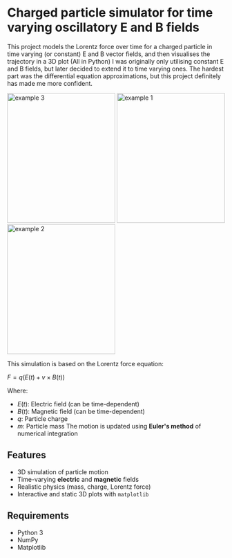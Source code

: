 # Charged particle simulator for time varying oscillatory E and B fields

This project models the Lorentz force over time for a charged particle in time varying (or constant) E and B vector fields, and then visualises the trajectory in a 3D plot (All in Python)
I was originally only utilising constant E and B fields, but later decided to extend it to time varying ones. The hardest part was the differential equation approximations, but this project definitely has made me more confident. 


<img width="250" height="300" alt="example 3" src="https://github.com/user-attachments/assets/71e59904-c080-4962-a2c9-62abe7d82e6e" />
<img width="250" height="300" alt="example 1" src="https://github.com/user-attachments/assets/5700fab2-e03f-4323-a08a-ea7a0d56fc33" />
<img width="250" height="300" alt="example 2" src="https://github.com/user-attachments/assets/a8ca62ff-994e-4ee5-8ac4-7e8da12458df" />



This simulation is based on the Lorentz force equation:

$F = q(E(t) + v \times B(t))$

Where:
- $E(t)$: Electric field (can be time-dependent)
- $B(t)$: Magnetic field (can be time-dependent)
- $q$: Particle charge
- $m$: Particle mass
The motion is updated using **Euler's method** of numerical integration

## Features

- 3D simulation of particle motion  
- Time-varying **electric** and **magnetic** fields  
- Realistic physics (mass, charge, Lorentz force)  
- Interactive and static 3D plots with `matplotlib`

## Requirements

- Python 3
- NumPy
- Matplotlib
